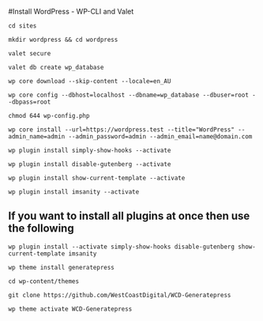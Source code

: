 #Install WordPress - WP-CLI and Valet

```
cd sites
```

```
mkdir wordpress && cd wordpress
```

```
valet secure
```

```
valet db create wp_database
```

```
wp core download --skip-content --locale=en_AU
```

```
wp core config --dbhost=localhost --dbname=wp_database --dbuser=root --dbpass=root
```

```
chmod 644 wp-config.php
```

```
wp core install --url=https://wordpress.test --title="WordPress" --admin_name=admin --admin_password=admin --admin_email=name@domain.com
```

```
wp plugin install simply-show-hooks --activate
```

```
wp plugin install disable-gutenberg --activate
```

```
wp plugin install show-current-template --activate
```

```
wp plugin install imsanity --activate
```
## If you want to install all plugins at once then use the following
```
wp plugin install --activate simply-show-hooks disable-gutenberg show-current-template imsanity
```

```
wp theme install generatepress
```

```
cd wp-content/themes
```

```
git clone https://github.com/WestCoastDigital/WCD-Generatepress
```

```
wp theme activate WCD-Generatepress
```
